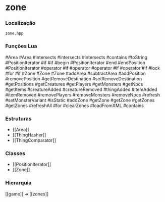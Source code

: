 # zone

### Localização
`zone.hpp`

### Funções Lua
#Area
#Area
#intersects
#intersects
#intersects
#contains
#toString
#PositionIterator
#if
#if
#begin
#PositionIterator
#end
#endPosition
#PositionIterator
#operator
#if
#operator
#operator
#if
#operator
#if
#lock
#for
#if
#Zone
#Zone
#Zone
#addArea
#subtractArea
#addPosition
#removePosition
#getRemoveDestination
#setRemoveDestination
#getPositions
#getCreatures
#getPlayers
#getMonsters
#getNpcs
#getItems
#creatureAdded
#creatureRemoved
#thingAdded
#itemAdded
#itemRemoved
#removePlayers
#removeMonsters
#removeNpcs
#refresh
#setMonsterVariant
#isStatic
#addZone
#getZone
#getZone
#getZones
#getZones
#refreshAll
#for
#clearZones
#loadFromXML
#contains

### Estruturas
- [[Area]]
- [[ThingHasher]]
- [[ThingComparator]]

### Classes
- [[PositionIterator]]
- [[Zone]]

### Hierarquia
[[game]] ➔ [[zones]]
